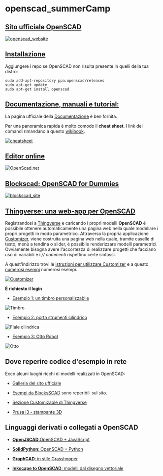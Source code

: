 # openscad_summerCamp

## [Sito ufficiale OpenSCAD](https://www.openscad.org/index.html) 

[![openscad_website](./images/openscad_website.png  "openscad_website")
](https://www.openscad.org/index.html) 

## [Installazione](https://www.openscad.org/downloads.html)
Aggiungere i repo se OpenSCAD non risulta presente in quelli della tua distro:

    sudo add-apt-repository ppa:openscad/releases
    sudo apt-get update
    sudo apt-get install openscad

## [Documentazione, manuali e tutorial:](https://www.openscad.org/documentation.html) 

La pagina ufficiale della [Documentazione](https://www.openscad.org/documentation.html) è ben fornita.

Per una panoramica rapida è molto comodo il **cheat sheet**.
I link dei comandi rimandano a questo [wikibook](https://it.wikibooks.org/wiki/OpenSCAD/Linguaggio_OpenSCAD).

[![cheatsheet](./images/cheatsheet.png  "openscad_website")
](https://www.openscad.org/index.html) 

## [Editor online](http://openscad.net/)
![OpenScad.net](./images/openscad_net.png  "OpenScad.net")

## [Blockscad: OpenSCAD for Dummies](https://www.blockscad3d.com/editor/) 

[![blockscad_site](./images/blockscad.png  "Blockscad")](https://www.blockscad3d.com/editor/) 

## [Thingverse: una web-app per OpenSCAD](https://www.thingiverse.com/)

Registrandosi a [Thingverse](https://www.thingiverse.com/) e caricando i propri modelli **OpenSCAD** è possibile ottenere automaticamente una pagina web nella quale modellare i propri progetti in modo parametrico.
Attraverso la propria applicazione [Customizer](https://www.thingiverse.com/app:22/things), viene costruita una pagina web nella quale, tramite caselle di testo, menù a tendina o slider, è possibile renderizzare modelli parametrici.
Ovviamente bisogna avere l'accortezza di realizzare progetti che facciano uso di variabili e i *// commenti* rispettino certe sintassi.

A quest'indirizzo trovi le [istruzioni per utilizzare Customizer](https://customizer.makerbot.com/docs) e a questo [numerosi esempi](https://www.thingiverse.com/app:22/things) numerosi esempi.

[![Customizer](./images/customizer.png  "Customizer")](https://www.thingiverse.com/app:22/things)

**È richiesto il login**

* [Esempio 1: un timbro personalizzabile](https://www.thingiverse.com/apps/customizer/run?thing_id=3234634)

![Timbro](./images/customizer_timbro.png  "Timbro")

* [Esempio 2: porta strumenti cilindrico](https://www.thingiverse.com/apps/customizer/run?thing_id=3725668)

![Fiale cilindrica](./images/portaStrumenti-COLLAGE.jpg  "Fiale cilindrica")

* [Esempio 3: Otto Robot](https://www.thingiverse.com/apps/customizer/run?thing_id=1568652)

![Otto](./images/customizer_otto.png  "Otto")

## Dove reperire codice d'esempio in rete

Ecco alcuni luoghi ricchi di modelli realizzati in OpenSCAD:

* [Galleria del sito ufficiale](https://www.openscad.org/gallery.html) 

* [Esempi da BlocksSCAD](https://www.blockscad3d.com/community/projects#/?_k=mgbhn6) sono reperibili sul sito.

* [Sezione Customizable di Thingverse](https://www.thingiverse.com/customizable) 

* [Prusa i3 - stampante 3D](https://github.com/prusa3d/Original-Prusa-i3) 

## Linguaggi derivati o collegati a OpenSCAD

* [**OpenJSCAD**:OpenSCAD + JavaScript](https://openjscad.org/#) 

* [**SolidPython**: OpenSCAD + Python](https://github.com/SolidCode/SolidPython) 

* [**GraphCAD**: in stile Grasshopper](https://graphscad.blogspot.com/) 

* [**Inkscape to OpenSCAD**: modelli dal disegno vettoriale](https://www.thingiverse.com/thing:25036) 
